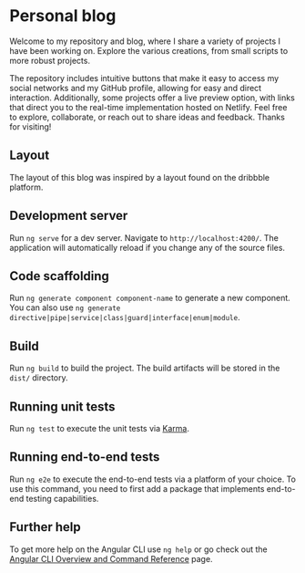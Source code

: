# Personal blog
Welcome to my repository and blog, where I share a variety of projects I have been working on. Explore the various creations, from small scripts to more robust projects.

The repository includes intuitive buttons that make it easy to access my social networks and my GitHub profile, allowing for easy and direct interaction. Additionally, some projects offer a live preview option, with links that direct you to the real-time implementation hosted on Netlify. Feel free to explore, collaborate, or reach out to share ideas and feedback. Thanks for visiting!

## Layout

The layout of this blog was inspired by a layout found on the dribbble platform.

## Development server

Run `ng serve` for a dev server. Navigate to `http://localhost:4200/`. The application will automatically reload if you change any of the source files.

## Code scaffolding

Run `ng generate component component-name` to generate a new component. You can also use `ng generate directive|pipe|service|class|guard|interface|enum|module`.

## Build

Run `ng build` to build the project. The build artifacts will be stored in the `dist/` directory.

## Running unit tests

Run `ng test` to execute the unit tests via [Karma](https://karma-runner.github.io).

## Running end-to-end tests

Run `ng e2e` to execute the end-to-end tests via a platform of your choice. To use this command, you need to first add a package that implements end-to-end testing capabilities.

## Further help

To get more help on the Angular CLI use `ng help` or go check out the [Angular CLI Overview and Command Reference](https://angular.io/cli) page.
